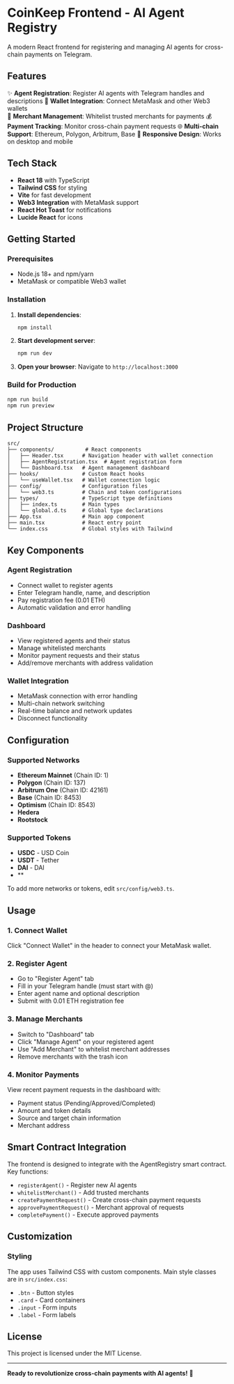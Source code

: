 # CoinKeep Frontend - AI Agent Registry

A modern React frontend for registering and managing AI agents for cross-chain payments on Telegram.

## Features

✨ **Agent Registration**: Register AI agents with Telegram handles and descriptions
🔗 **Wallet Integration**: Connect MetaMask and other Web3 wallets  
🏪 **Merchant Management**: Whitelist trusted merchants for payments
💰 **Payment Tracking**: Monitor cross-chain payment requests
🌐 **Multi-chain Support**: Ethereum, Polygon, Arbitrum, Base
📱 **Responsive Design**: Works on desktop and mobile

## Tech Stack

- **React 18** with TypeScript
- **Tailwind CSS** for styling
- **Vite** for fast development
- **Web3 Integration** with MetaMask support
- **React Hot Toast** for notifications
- **Lucide React** for icons

## Getting Started

### Prerequisites

- Node.js 18+ and npm/yarn
- MetaMask or compatible Web3 wallet

### Installation

1. **Install dependencies**:
   ```bash
   npm install
   ```

2. **Start development server**:
   ```bash
   npm run dev
   ```

3. **Open your browser**:
   Navigate to `http://localhost:3000`

### Build for Production

```bash
npm run build
npm run preview
```

## Project Structure

```
src/
├── components/          # React components
│   ├── Header.tsx      # Navigation header with wallet connection
│   ├── AgentRegistration.tsx  # Agent registration form
│   └── Dashboard.tsx   # Agent management dashboard
├── hooks/              # Custom React hooks
│   └── useWallet.tsx   # Wallet connection logic
├── config/             # Configuration files
│   └── web3.ts         # Chain and token configurations
├── types/              # TypeScript type definitions
│   ├── index.ts        # Main types
│   └── global.d.ts     # Global type declarations
├── App.tsx             # Main app component
├── main.tsx            # React entry point
└── index.css           # Global styles with Tailwind
```

## Key Components

### Agent Registration
- Connect wallet to register agents
- Enter Telegram handle, name, and description
- Pay registration fee (0.01 ETH)
- Automatic validation and error handling

### Dashboard
- View registered agents and their status
- Manage whitelisted merchants
- Monitor payment requests and their status
- Add/remove merchants with address validation

### Wallet Integration
- MetaMask connection with error handling
- Multi-chain network switching
- Real-time balance and network updates
- Disconnect functionality

## Configuration

### Supported Networks
- **Ethereum Mainnet** (Chain ID: 1)
- **Polygon** (Chain ID: 137)  
- **Arbitrum One** (Chain ID: 42161)
- **Base** (Chain ID: 8453)
- **Optimism** (Chain ID: 8543)
- **Hedera** 
- **Rootstock**

### Supported Tokens
- **USDC** - USD Coin
- **USDT** - Tether
- **DAI** - DAI 
- **

To add more networks or tokens, edit `src/config/web3.ts`.

## Usage

### 1. Connect Wallet
Click "Connect Wallet" in the header to connect your MetaMask wallet.

### 2. Register Agent
- Go to "Register Agent" tab
- Fill in your Telegram handle (must start with @)
- Enter agent name and optional description
- Submit with 0.01 ETH registration fee

### 3. Manage Merchants
- Switch to "Dashboard" tab
- Click "Manage Agent" on your registered agent
- Use "Add Merchant" to whitelist merchant addresses
- Remove merchants with the trash icon

### 4. Monitor Payments
View recent payment requests in the dashboard with:
- Payment status (Pending/Approved/Completed)
- Amount and token details
- Source and target chain information
- Merchant address

## Smart Contract Integration

The frontend is designed to integrate with the AgentRegistry smart contract. Key functions:

- `registerAgent()` - Register new AI agents
- `whitelistMerchant()` - Add trusted merchants  
- `createPaymentRequest()` - Create cross-chain payment requests
- `approvePaymentRequest()` - Merchant approval of requests
- `completePayment()` - Execute approved payments


## Customization

### Styling
The app uses Tailwind CSS with custom components. Main style classes are in `src/index.css`:

- `.btn` - Button styles
- `.card` - Card containers  
- `.input` - Form inputs
- `.label` - Form labels

## License

This project is licensed under the MIT License.

---

**Ready to revolutionize cross-chain payments with AI agents!** 🚀

